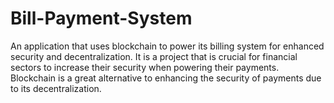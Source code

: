 ﻿# Bill-Payment-System
An application that uses blockchain to power its billing system for enhanced security and decentralization. It is a project that is crucial for financial sectors to increase their security when 
powering their payments. Blockchain is a great alternative to enhancing the security of payments due to its decentralization.
